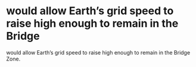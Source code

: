 # would allow Earth’s grid speed to raise high enough to remain in the Bridge

would allow Earth’s grid speed to raise high enough to remain in the Bridge
Zone.